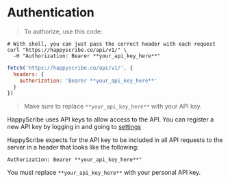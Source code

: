 
# Authentication
> To authorize, use this code:

```shell
# With shell, you can just pass the correct header with each request
curl "https://happyscribe.co/api/v1/" \
  -H "Authorization: Bearer **your_api_key_here**"
```

```javascript
fetch('https://happyscribe.co/api/v1/', {
  headers: {
    authorization: 'Bearer **your_api_key_here**'
  }
})
```

> Make sure to replace `**your_api_key_here**` with your API key.

HappyScribe uses API keys to allow access to the API. You can register a new API key by logging in and going to [settings](https://www.happyscribe.co/users/edit) 

HappyScribe expects for the API key to be included in all API requests to the server in a header that looks like the following:

`Authorization: Bearer **your_api_key_here**"`

<aside class="notice">
You must replace <code>**your_api_key_here**</code> with your personal API key.
</aside>